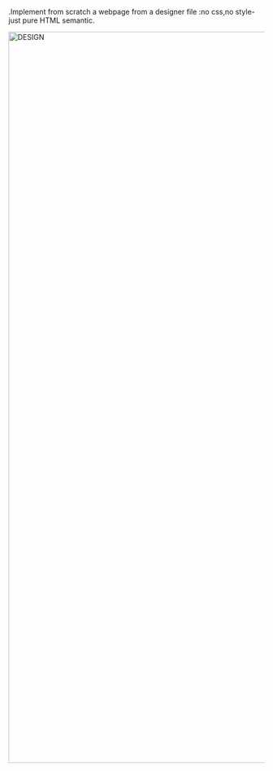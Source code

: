 .Implement from scratch a webpage from a designer file :no css,no style-just pure HTML semantic.

<title>Design</title>
<img width="1440" alt="DESIGN" src="https://github.com/vuwase/alu-web-development/assets/125889522/18f65343-d934-490e-b17e-dc507603f810">
